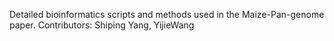Detailed bioinformatics scripts and methods used in the Maize-Pan-genome paper. Contributors: Shiping Yang, YijieWang